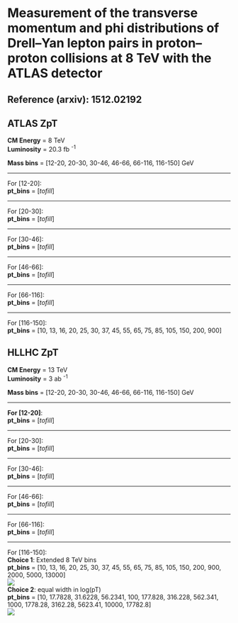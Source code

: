 # Measurement of the transverse momentum and phi distributions of Drell–Yan lepton pairs in proton–proton collisions at 8 TeV with the ATLAS detector  

## Reference (arxiv): 1512.02192  

## ATLAS ZpT  
  
**CM Energy** = 8 TeV  
**Luminosity** = 20.3 fb <sup>-1</sup>  

**Mass bins** = [12-20, 20-30, 30-46, 46-66, 66-116, 116-150] GeV  

------------------------------------------------------------  
For [12-20]:  
**pt_bins** = [_tofill_]  
  
------------------------------------------------------------  
For [20-30]:  
**pt_bins** = [_tofill_]  
  
------------------------------------------------------------  
For [30-46]:  
**pt_bins** = [_tofill_]  
  
------------------------------------------------------------  
For [46-66]:  
**pt_bins** = [_tofill_]  
  
------------------------------------------------------------  
For [66-116]:  
**pt_bins** = [_tofill_]  
  
------------------------------------------------------------  
For [116-150]:  
**pt_bins** = [10, 13, 16, 20, 25, 30, 37, 45, 55, 65, 75, 85, 105, 150, 200, 900]  

## HLLHC ZpT  
  
**CM Energy** = 13 TeV  
**Luminosity** = 3 ab <sup>-1</sup>    

**Mass bins** = [12-20, 20-30, 30-46, 46-66, 66-116, 116-150] GeV  

------------------------------------------------------------  
**For [12-20]**:  
**pt_bins** = [_tofill_]  
  
------------------------------------------------------------  
For [20-30]:  
**pt_bins** = [_tofill_]  
  
------------------------------------------------------------  
For [30-46]:  
**pt_bins** = [_tofill_]  
  
------------------------------------------------------------  
For [46-66]:  
**pt_bins** = [_tofill_]  
  
------------------------------------------------------------  
For [66-116]:  
**pt_bins** = [_tofill_]  
  
------------------------------------------------------------  
For [116-150]:  
**Choice 1**: Extended 8 TeV bins  
**pt_bins** = [10, 13, 16, 20, 25, 30, 37, 45, 55, 65, 75, 85, 105, 150, 200, 900, 2000, 5000, 13000]  
![](https://github.com/juanrojochacon/HLLHCPDFs/blob/master/ATLASZPT8TEV/m116_150GeV/extendedBinning8TeV.png)  
**Choice 2**: equal width in log(pT)  
**pt_bins** = [10, 17.7828, 31.6228, 56.2341, 100, 177.828, 316.228, 562.341, 1000, 1778.28, 3162.28, 5623.41, 10000, 17782.8]  
![](https://github.com/juanrojochacon/HLLHCPDFs/blob/master/ATLASZPT8TEV/m116_150GeV/equalBinning0.25.png)  
